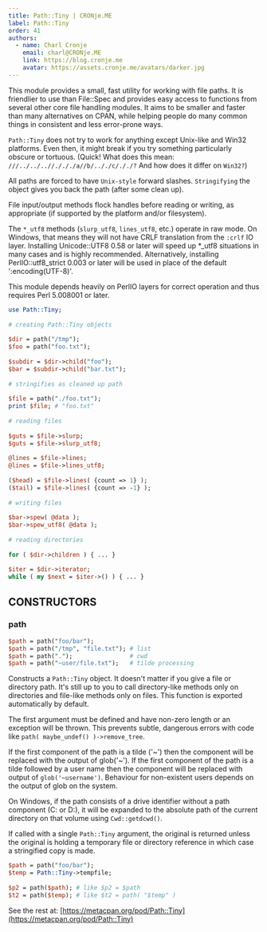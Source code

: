 ```yaml
---
title: Path::Tiny | CRONje.ME
label: Path::Tiny
order: 41
authors:
  - name: Charl Cronje
    email: charl@CRONje.ME
    link: https://blog.cronje.me
    avatar: https://assets.cronje.me/avatars/darker.jpg
---
```


This module provides a small, fast utility for working with file paths. It is friendlier to use than File::Spec and provides easy access to functions from several other core file handling modules. It aims to be smaller and faster than many alternatives on CPAN, while helping people do many common things in consistent and less error-prone ways.

`Path::Tiny` does not try to work for anything except Unix-like and Win32 platforms. Even then, it might break if you try something particularly obscure or tortuous. (Quick! What does this mean: `///../../..//./././a//b/.././c/././?` And how does it differ on `Win32?`)

All paths are forced to have `Unix-style` forward slashes. `Stringifying` the object gives you back the path (after some clean up).

File input/output methods flock handles before reading or writing, as appropriate (if supported by the platform and/or filesystem).

The `*_utf8` methods (`slurp_utf8`, `lines_utf8`, etc.) operate in raw mode. On Windows, that means they will not have CRLF translation from the `:crlf` IO layer. Installing Unicode::UTF8 0.58 or later will speed up *_utf8 situations in many cases and is highly recommended. Alternatively, installing PerlIO::utf8_strict 0.003 or later will be used in place of the default ':encoding(UTF-8)'.

This module depends heavily on PerlIO layers for correct operation and thus requires Perl 5.008001 or later.

```perl
use Path::Tiny;
 
# creating Path::Tiny objects
 
$dir = path("/tmp");
$foo = path("foo.txt");
 
$subdir = $dir->child("foo");
$bar = $subdir->child("bar.txt");
 
# stringifies as cleaned up path
 
$file = path("./foo.txt");
print $file; # "foo.txt"
 
# reading files
 
$guts = $file->slurp;
$guts = $file->slurp_utf8;
 
@lines = $file->lines;
@lines = $file->lines_utf8;
 
($head) = $file->lines( {count => 1} );
($tail) = $file->lines( {count => -1} );
 
# writing files
 
$bar->spew( @data );
$bar->spew_utf8( @data );
 
# reading directories
 
for ( $dir->children ) { ... }
 
$iter = $dir->iterator;
while ( my $next = $iter->() ) { ... }
```

## CONSTRUCTORS

### path

```perl
$path = path("foo/bar");
$path = path("/tmp", "file.txt"); # list
$path = path(".");                # cwd
$path = path("~user/file.txt");   # tilde processing
```

Constructs a `Path::Tiny` object. It doesn't matter if you give a file or directory path. It's still up to you to call directory-like methods only on directories and file-like methods only on files. This function is exported automatically by default.

The first argument must be defined and have non-zero length or an exception will be thrown. This prevents subtle, dangerous errors with code like `path( maybe_undef() )->remove_tree`.

If the first component of the path is a tilde ('~') then the component will be replaced with the output of glob('~'). If the first component of the path is a tilde followed by a user name then the component will be replaced with output of `glob('~username')`. Behaviour for non-existent users depends on the output of glob on the system.

On Windows, if the path consists of a drive identifier without a path component (C: or D:), it will be expanded to the absolute path of the current directory on that volume using `Cwd::getdcwd()`.

If called with a single `Path::Tiny` argument, the original is returned unless the original is holding a temporary file or directory reference in which case a stringified copy is made.

```perl
$path = path("foo/bar");
$temp = Path::Tiny->tempfile;
 
$p2 = path($path); # like $p2 = $path
$t2 = path($temp); # like $t2 = path( "$temp" )
```

See the rest at: [https://metacpan.org/pod/Path::Tiny](https://metacpan.org/pod/Path::Tiny)

